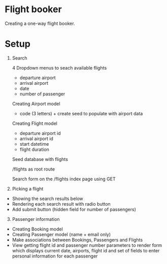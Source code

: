# Flight booker


Creating a one-way flight booker.

# Setup

1. Search

    4 Dropdown menus to seach available flights
    - departure airport
    - arrival airport
    - date
    - number of passenger

    Creating Airport model
    - code (3 letters) + create seed to populate with airport data
    
    Creating Flight model
    - departure airport id
    - arrival airport id
    - start datetime
    - flight duration

    Seed database with flights

    /flights as root route

    Search form on the /flights index page using GET

    
2. Picking a flight

  - Showing the search results below
  - Rendering each search result with radio button
  - Add submit button (hidden field for number of passengers)

3. Passenger information

  - Creating Booking model
  - Creating Passenger model (name + email only)
  - Make associations between Bookings, Passengers and Flights
  - View getting flight id and passenger number parameters to render form which displays current date, airports, flight id and set of fields to enter personal information for each passenger